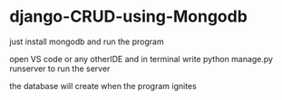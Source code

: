 # django-CRUD-using-Mongodb

just install mongodb and run the program

open VS code or any otherIDE and in terminal write python manage.py runserver to run the server

the database will create when the program ignites
